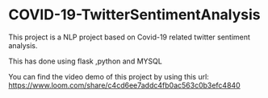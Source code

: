 # COVID-19-TwitterSentimentAnalysis
This project is a NLP project based on Covid-19 related twitter sentiment analysis.

This has done using flask ,python and MYSQL

You can find the video demo of this project by using this url:
https://www.loom.com/share/c4cd6ee7addc4fb0ac563c0b3efc4840
